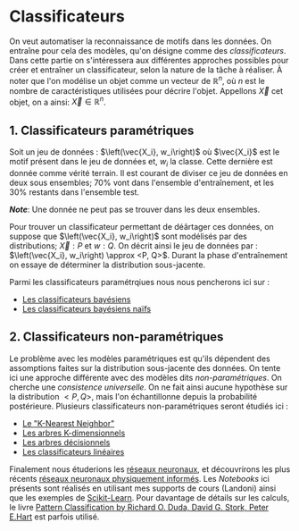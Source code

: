# Classificateurs

On veut automatiser la reconnaissance de motifs dans les données. On entraîne pour cela des modèles, qu'on désigne comme des *classificateurs*. Dans cette partie on s'intéressera aux différentes approches possibles pour créer et entraîner un classificateur, selon la nature de la tâche à réaliser. 
À noter que l'on modélise un objet comme un vecteur de $\mathbb{R}^n$, où $n$ est le nombre de caractéristiques utilisées pour décrire l'objet. Appellons $\vec{X}$ cet objet, on a ainsi: $\vec{X} \in \mathbb{R}^n$. 

## 1. Classificateurs paramétriques

Soit un jeu de données : $\left(\vec{X_i}, w_i\right)$ où $\vec{X_i}$ est le motif présent dans le jeu de données et, $w_i$ la classe. Cette dernière est donnée comme vérité terrain. Il est courant de diviser ce jeu de données en deux sous ensembles; 70% vont dans l'ensemble d'entraînement, et les 30% restants dans l'ensemble test.

***Note***: Une donnée ne peut pas se trouver dans les deux ensembles.

Pour trouver un classificateur permettant de déârtager ces données, on suppose que $\left(\vec{X_i}, w_i\right)$  sont modélisés par des distributions; $\vec{X}: P$ et $w:Q$. On décrit ainsi le jeu de données par : $\left(\vec{X_i}, w_i\right) \approx  <P, Q>$. Durant la phase d'entraînement on essaye de déterminer la distribution sous-jacente.

Parmi les classificateurs paramétrqiues nous nous pencherons ici sur :
- [Les classificateurs bayésiens](/lab/tree/bayesian_classifier.ipynb)
- [Les classificateurs bayésiens naïfs](/lab/tree/naive_bayes_classifier.ipynb)


## 2. Classificateurs non-paramétriques

Le problème avec les modèles paramétriques est qu'ils dépendent des assomptions faites sur la distribution sous-jacente des données. On tente ici une approche différente avec des modèles dits *non-paramétriques*. On cherche une *consistence universelle*. On ne fait ainsi aucune hypothèse sur la distribution $<P, Q>$, mais l'on échantillonne depuis la probabilité postérieure. Plusieurs classificateurs non-paramétriques seront étudiés ici :
- [Le "K-Nearest Neighbor"](/lab/tree/knn.ipynb)
- [Les arbres K-dimensionnels](/lab/tree/k-d_trees.ipynb)
- [Les arbres décisionnels](/lab/tree/decision_trees.ipynb)
- [Les classificateurs linéaires](/lab/tree/linear_classifiers.ipynb)

Finalement nous étuderions les [réseaux neuronaux](/lab/tree/NN.ipynb), et découvrirons les plus récents [réseaux neuronaux physiquement informés](/lab/tree/PINN.ipynb). Les *Notebooks* ici présents sont réalisés en utilisant mes supports de cours (Landoni) ainsi que les exemples de [Scikit-Learn](https://scikit-learn.org/stable/index.html). Pour davantage de détails sur les calculs, le livre [Pattern Classification by Richard O. Duda, David G. Stork, Peter E.Hart](https://www.amazon.it/Pattern-Classification-Richard-Duda/dp/0471056693) est parfois utilisé.
